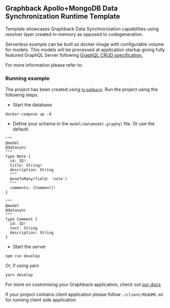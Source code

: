 ## Graphback Apollo+MongoDB Data Synchronization Runtime Template

Template showcases Graphback Data Synchronization capabilities using
resolver layer created in-memory as opposed to codegeneration.

Serverless example can be built as docker image with configurable volume for models. 
This models will be processed at application startup giving fully featured GraphQL Server 
following [GraphQL CRUD specification.](https://graphqlcrud.org/)

For more information please refer to: 

### Running example

The project has been created using [`Graphback`](https://graphback.dev/). Run the project using the following steps.

- Start the database

```
docker-compose up -d
```

- Define your schema in the `model/datamodel.graphql` file. Or use the default:

```
"""
@model
@datasync
"""
type Note {
  id: ID!
  title: String!
  description: String
  """
  @oneToMany(field: 'note')
  """
  comments: [Comment]!
}

""" 
@model
@datasync
"""
type Comment {
  id: ID!
  text: String
  description: String
}

```

- Start the server

```
npm run develop
```

Or, if using yarn

```
yarn develop
```

For more on customising your Graphback application, check out [our docs](https://graphback.dev/docs/gettingstarted)

If your project contains client application please follow `./client/README.md` for running client side application
